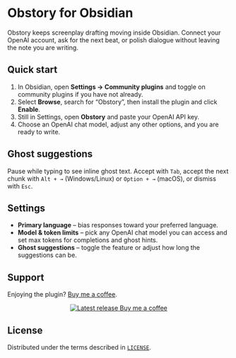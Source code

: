 # Obstory for Obsidian

Obstory keeps screenplay drafting moving inside Obsidian. Connect your OpenAI account, ask for the next beat, or polish dialogue without leaving the note you are writing.

## Quick start
1. In Obsidian, open **Settings → Community plugins** and toggle on community plugins if you have not already.
2. Select **Browse**, search for “Obstory”, then install the plugin and click **Enable**.
3. Still in Settings, open **Obstory** and paste your OpenAI API key.
4. Choose an OpenAI chat model, adjust any other options, and you are ready to write.

## Ghost suggestions
Pause while typing to see inline ghost text. Accept with `Tab`, accept the next chunk with `Alt + →` (Windows/Linux) or `Option + →` (macOS), or dismiss with `Esc`.

## Settings
- **Primary language** – bias responses toward your preferred language.
- **Model & token limits** – pick any OpenAI chat model you can access and set max tokens for completions and ghost hints.
- **Ghost suggestions** – toggle the feature or adjust how long the suggestions can be.

## Support

Enjoying the plugin? [Buy me a coffee](https://www.buymeacoffee.com/takux).

<div align="center">
  <a href="https://github.com/takux/obstory/releases" target="_blank" rel="noopener">
    <img src="https://img.shields.io/github/v/release/takux/obstory?display_name=tag&label=Latest%20release" alt="Latest release" />
  </a>
  <script
    type="text/javascript"
    src="https://cdnjs.buymeacoffee.com/1.0.0/button.prod.min.js"
    data-name="bmc-button"
    data-slug="takux"
    data-color="#FFDD00"
    data-emoji=""
    data-font="Lato"
    data-text="Buy me a coffee"
    data-outline-color="#000000"
    data-font-color="#000000"
    data-coffee-color="#ffffff"
  ></script>
  <noscript>
    <a href="https://www.buymeacoffee.com/takux" target="_blank" rel="noopener">Buy me a coffee</a>
  </noscript>
</div>


## License
Distributed under the terms described in [`LICENSE`](./LICENSE).
